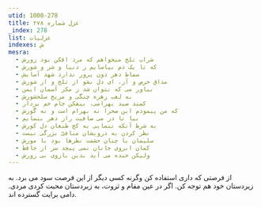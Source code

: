 ```yaml
---
utid: 1000-278
title: غزل شماره ۲۷۸
_index: 278
list: غزلیات
indexes: ش
mesra:
  - شراب تلخ میخواهم که مرد افکن بود زورش
  - که تا یک دم بیاسایم ز دنیا و شر و شورش
  - سماط دهر دون پرور ندارد شهد آسایش
  - مذاق حرص و آز، ای دل بشو از تلخ و از شورش
  - بیاور می که نتوان شد ز مکر آسمان ایمن
  - به لعب زهره چنگی و مریخ سلحشورش
  - کمند صید بهرامی، بیفکن جام جم بردار
  - که من پیمودم این صحرا نه بهرام است و نه گورش
  - بیا تا در می صافیت راز دهر بنمایم
  - به شرط آنکه ننمایی به کج طبعان دل کورش
  - نظر کردن به درویشان منافیّ بزرگی نیست
  - سلیمان با چنان حشمت نظرها بود با مورش
  - کمان ابروی جانان نمی پیچد سر از حافظ
  - ولیکن خنده می آید بدین بازوی بی زورش
---
```

از فرصتی که داری استفاده کن وگرنه کسی دیگر از این فرصت سود می برد. به زیردستان خود هم توجه کن. اگر در عین مفام و ثروت، به زیردستان محبت کردی مردی. دامی برایت گسترده اند.
